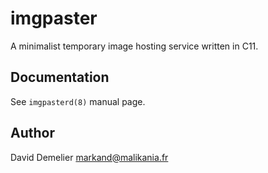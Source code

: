 imgpaster
=========

A minimalist temporary image hosting service written in C11.

Documentation
-------------

See `imgpasterd(8)` manual page.

Author
------

David Demelier <markand@malikania.fr>
